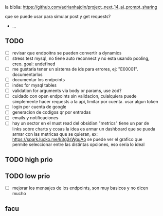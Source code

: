 la biblia: https://github.com/adrianhajdin/project_next_14_ai_prompt_sharing

que se puede usar para simular post y get requests?

- ...

## TODO

- [ ] revisar que endpoitns se pueden convertir a dynamics
- [ ] stress test mysql, no tiene auto reconnect y no esta usando pooling, creo. goal: undefined
- [ ] me gustaria tener un sistema de ids para errores, ej: "E00001". documentarlos
- [ ] documentar los endpoints
- [ ] index for mysql tables
- [ ] validation for arguments via body or params, use zod?
- [ ] cuidado con open endpoints sin validacion, cuialquiera puede simplemente hacer requests a la api, limitar por
  cuenta. usar algun token
- [ ] login por cuenta de google
- [ ] generacion de codigos qr por entradas
- [ ] emails y notificaciones
- [ ] hay un sector en el must read del obsidian "metrics" tiene un par de links sobre charts y cosas
  la idea es armar un dashboard que se pueda armar con las metricas que se quieran,
  ex: https://spark.lucko.me/k3g3sWguAo
  se puede ver el grafico que permite seleccionar entre las distintas opciones, eso seria lo ideal

## TODO high prio

## TODO low prio

- [ ] mejorar los mensajes de los endpoints, son muy basicos y no dicen mucho

## facu
